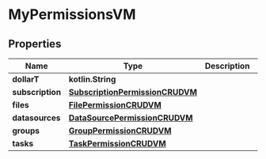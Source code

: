 
# MyPermissionsVM

## Properties
Name | Type | Description | Notes
------------ | ------------- | ------------- | -------------
**dollarT** | **kotlin.String** |  | 
**subscription** | [**SubscriptionPermissionCRUDVM**](SubscriptionPermissionCRUDVM.md) |  |  [optional]
**files** | [**FilePermissionCRUDVM**](FilePermissionCRUDVM.md) |  |  [optional]
**datasources** | [**DataSourcePermissionCRUDVM**](DataSourcePermissionCRUDVM.md) |  |  [optional]
**groups** | [**GroupPermissionCRUDVM**](GroupPermissionCRUDVM.md) |  |  [optional]
**tasks** | [**TaskPermissionCRUDVM**](TaskPermissionCRUDVM.md) |  |  [optional]




